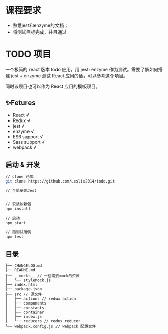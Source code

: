 
# 课程要求
- 熟悉jest和enzyme的文档；
- 将测试目标完成，并且通过

# TODO 项目
一个极简的 react 版本 todo 应用，用 jest+enzyme 作为测试。需要了解如何搭建 jest + enzyme 测试 React 应用的话，可以参考这个项目。

同时该项目也可以作为 React 应用的模板项目。

## ✨Fetures

- React √
- Redux √
- jest √
- enzyme √
- ES6 support √
- Sass support √
- webpack √

## 启动 & 开发

```bash
// clone 仓库
git clone https://github.com/Leslie2014/todo.git

// 全局安装Jest


// 安装依赖包
npm install

// 启动
npm start

// 跑测试用例
npm test
```

## 目录

```
├── CHANGELOG.md 
├── README.md
├── __mocks__ // 一些需要mock的资源
│   └── styleMock.js
├── index.html
├── package.json 
├── src // 源文件
│   ├── actions // redux action
│   ├── components
│   ├── constants
│   ├── container
│   ├── index.js
│   └── reducers // redux reducer
└── webpack.config.js // webpack 配置文件
```